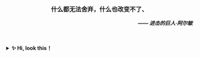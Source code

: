 <!-- <div align="center">
<h1><b>尼采般地抒情</b></h1>
</div>  -->

<div align="center">
<h3>什么都无法舍弃，什么也改变不了、</h3>
</div> 
<div align="right">
<b><I>—— 进击的巨人·阿尔敏</I></b>
</div> 
<br>
<br>

<b><details><summary> ✨ Hi, look this！</summary></b>
  
Programming makes me very happy！

好好努力，不给编程界丢人 ~ 溜了溜了🤪

```
 ┏┓　　 ┏┓
 ┏┛┻━━━┛┻┓
 ┃　　　　　　　┃ 　
 ┃　　　━　　　┃
 ┃　┳┛　┗┳　┃
 ┃　　　　　　　┃
 ┃　　　┻　　　┃
 ┃　　　　　　　┃
 ┗━┓　　　┏━┛
 ┃　　　┃ Code is far away from bug with the animal protecting　　　　　　　　
 ┃　　　┃ 神兽保护，永无BUG！
 ┃　　　┗━━━┓
 ┃　　　　　　　┣┓
 ┃　　　　　　　┏┛
 ┗┓┓┏━┳┓┏┛
  ┃┫┫ ┃┫┫
  ┗┻┛ ┗┻┛

```

</details>
